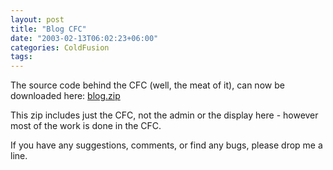 ```yaml
---
layout: post
title: "Blog CFC"
date: "2003-02-13T06:02:23+06:00"
categories: ColdFusion 
tags: 
---
```


The source code behind the CFC (well, the meat of it), can now be downloaded here: <a href="blog.zip">blog.zip</a>

This zip includes just the CFC, not the admin or the display here - however most of the work is done in the CFC.

If you have any suggestions, comments, or find any bugs, please drop me a line.